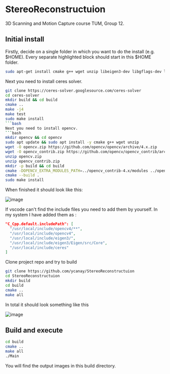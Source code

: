
# StereoReconstructuion
3D Scanning and Motion Capture course TUM, Group 12.

## Initial install
Firstly, decide on a single folder in which you want to do the install (e.g. $HOME). Every separate highlighted block should start in this $HOME folder. 
```bash
sudo apt-get install cmake g++ wget unzip libeigen3-dev libgflags-dev libgoogle-glog-dev libatlas-base-dev
```
Next you need to install ceres solver.
```bash
git clone https://ceres-solver.googlesource.com/ceres-solver
cd ceres-solver
mkdir build && cd build
cmake ..
make -j4
make test
sudo make install
```bash
Next you need to install opencv.
```bash
mkdir opencv && cd opencv
sudo apt update && sudo apt install -y cmake g++ wget unzip
wget -O opencv.zip https://github.com/opencv/opencv/archive/4.x.zip
wget -O opencv_contrib.zip https://github.com/opencv/opencv_contrib/archive/4.x.zip
unzip opencv.zip
unzip opencv_contrib.zip
mkdir -p build && cd build
cmake -DOPENCV_EXTRA_MODULES_PATH=../opencv_contrib-4.x/modules ../opencv-4.x
cmake --build .
sudo make install
```
When finished it should look like this:

![image](https://github.com/ycanay/StereoReconstructuion/assets/18121684/beec095d-12f8-420a-a21f-bac51c74846e)



If vscode can't find the include files you need to add them by yourself.
In my system I have added them as :
```json
"C_Cpp.default.includePath": [
  "/usr/local/include/opencv4/**",
  "/usr/local/include/opencv4",
  "/usr/local/include/eigen3/",
  "/usr/local/include/eigen3/Eigen/src/Core",
  "/usr/local/include/ceres"
] 
```
Clone project repo and try to build
```bash
git clone https://github.com/ycanay/StereoReconstructuion
cd StereoReconstructuion
mkdir build
cd build
cmake ..
make all
```
In total it should look something like this

![image](https://github.com/ycanay/StereoReconstructuion/assets/18121684/a95f9f32-52a8-445b-a82d-5a9223f535c7)


## Build and execute
```bash
cd build
cmake ..
make all
./Main
```
You will find the output images in this build directory.
